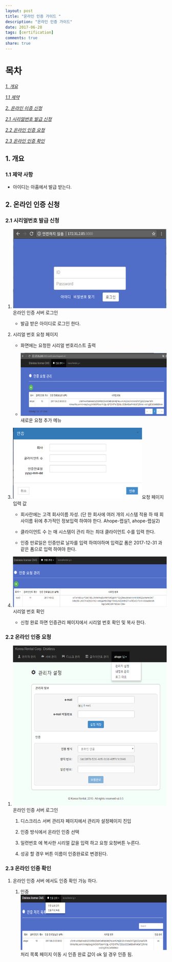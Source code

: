 ```yaml
---
layout: post
title: "온라인 인증 가이드 "
description: "온라인 인증 가이드"
date: 2017-06-28
tags: [certification]
comments: true
share: true
---
```

목차
=====

[*1.* *개요* ](#개요)

[*1.1* *제약* ](#제약)

[*2.* *온라인 이증 신청* ](#온라인-인증-신청)

[*2.1* *시리얼번호 발급 신청* ](#시리얼번호-발급-신청)

[*2.2* *온라인 인증 요청* ](#온라인-인증-요청)

[*2.3* *온라인 인증 확인* ](#온라인-인증-확인)


## 1. 개요

### 1.1 제약 사항

-   아이디는 아홉에서 발급 받는다.

## 2. 온라인 인증 신청

### 2.1 시리얼번호 발급 신청

1.  <img src="/images/online_cert_guide/media/image1.png" width="530" height="246" />온라인 인증 서버 로그인

    *  발급 받은 아이디로 로그인 한다.

2.  시리얼 번호 요청 페이지

    *  화면에는 요청한 시리얼 번호리스트 출력

    *  <img src="/images/online_cert_guide/media/image2.png" width="615" height="196" />새로운 요청 추가 메뉴

3.  <img src="/images/online_cert_guide/media/image3.png" width="403" height="221" />요청 페이지 입력 값

    *  회사란에는 고객 회사이름 자성. (단 한 회사에 여러 개의 시스템 적용 하 때 회사이름 뒤에 추가적인 정보입력 하여야 한다. Ahope-랩실1, ahope-랩실2)

    *  클라이언트 수 는 매 시스템이 관리 하는 최대 클라이언트 수를 입력 한다.

    *  인증 만료일은 인증만료 날자를 입력 하여야하며 입력값 폼은 2017-12-31 과 같은 폼으로 입력 하여야 한다.

4.  <img src="/images/online_cert_guide/media/image4.png" width="566" height="157" />시리얼 번호 확인

    *  신청 완료 하면 인증관리 페이지에서 시리얼 번호 확인 및 복사 한다.

### 2.2 온라인 인증 요청

1.  <img src="/images/online_cert_guide/media/image5.png" width="537" height="498" />온라인 인증 서버 로그인

    1)  디스크리스 서버 관리자 페이지에서 관리자 설정페이지 진입

    2)  인증 방식에서 온라인 인증 선택

    3)  일련번호 에 복사한 시리얼 값을 입력 하고 요청 요청버튼 누른다.

    4)  성공 할 경우 버튼 이름이 인증완료로 변경된다.

### 2.3 온라인 인증 확인

1.  온라인 인증 서버 에서도 인증 확인 가능 하다.

    1)  인증<img src="/images/online_cert_guide/media/image6.png" width="642" height="172" /> 처리 목록 페이지 이동 시 인증 완료 값이 ok 일 경우 인증 됨.
